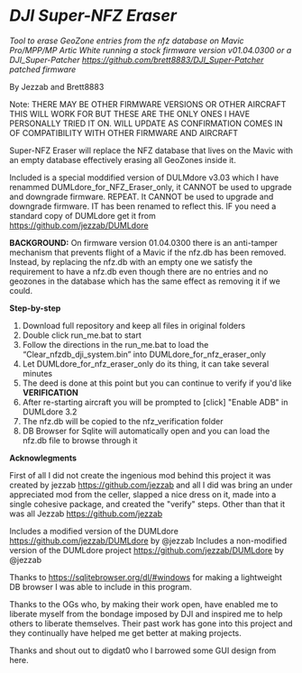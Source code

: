 # ***DJI Super-NFZ Eraser***

*Tool to erase GeoZone entries from the nfz database on Mavic Pro/MPP/MP Artic White running a stock firmware version v01.04.0300 or a DJI_Super-Patcher https://github.com/brett8883/DJI_Super-Patcher patched firmware* 

By Jezzab and Brett8883

Note: THERE MAY BE OTHER FIRMWARE VERSIONS OR OTHER AIRCRAFT THIS WILL WORK FOR BUT THESE ARE THE ONLY ONES I HAVE PERSONALLY TRIED IT ON. WILL UPDATE AS CONFIRMATION COMES IN OF COMPATIBILITY WITH OTHER FIRMWARE AND AIRCRAFT

Super-NFZ Eraser will replace the NFZ database that lives on the Mavic with an empty database effectively erasing all GeoZones inside it. 

Included is a special moddified version of DULMdore v3.03 which I have renammed DUMLdore_for_NFZ_Eraser_only, it CANNOT be used to upgrade and downgrade firmware. REPEAT. It CANNOT be used to upgrade and downgrade firmware. IT has been renamed to reflect this. IF you need a standard copy of DUMLdore get it from https://github.com/jezzab/DUMLdore

**BACKGROUND:** On firmware version 01.04.0300 there is an anti-tamper mechanism that prevents flight of a Mavic if the nfz.db has been removed. Instead, by replacing the nfz.db with an empty one we satisfy the requirement to have a nfz.db even though there are no entries and no geozones in the database which has the same effect as removing it if we could. 

**Step-by-step**
1. Download full repository and keep all files in original folders
2. Double click run_me.bat to start
3. Follow the directions in the run_me.bat to load the “Clear_nfzdb_dji_system.bin” into DUMLdore_for_nfz_eraser_only 
4. Let DUMLdore_for_nfz_eraser_only do its thing, it can take several minutes
5. The deed is done at this point but you can continue to verify if you'd like
**VERIFICATION**
6. After re-starting aircraft you will be prompted to [click] "Enable ADB" in DUMLdore 3.2
6. The nfz.db will be copied to the nfz_verification folder 
7. DB Browser for Sqlite will automatically open and you can load the nfz.db file to browse through it 

**Acknowlegments**

 First of all I did not create the ingenious mod behind this project it was created by jezzab https://github.com/jezzab and all I did was bring an under appreciated mod from the celler, slapped a nice dress on it, made into a single cohesive package, and created the "verify" steps. Other than that it was all Jezzab https://github.com/jezzab 

Includes a modified version of the DUMLdore https://github.com/jezzab/DUMLdore by @jezzab
Includes a non-modified version of the DUMLdore project https://github.com/jezzab/DUMLdore by @jezzab

Thanks to https://sqlitebrowser.org/dl/#windows for making a lightweight DB browser I was able to include in this program. 

Thanks to the OGs who, by making their work open, have enabled me to liberate myself from the bondage imposed by DJI and inspired me to help others to liberate themselves. Their past work has gone into this project and they continually have helped me get better at making projects. 

Thanks and shout out to digdat0 who I barrowed some GUI design from here. 


